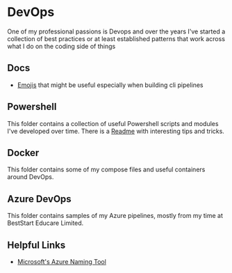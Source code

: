 # DevOps

One of my professional passions is Devops and over the years I've started a collection of best practices or at least established patterns that work across what I do on the coding side of things

## Docs

- [Emojis](./docs/Emojis.md) that might be useful especially when building cli pipelines

## Powershell

This folder contains a collection of useful Powershell scripts and modules I've developed over time.
There is a [Readme](./Powershell/README.md) with interesting tips and tricks.

## Docker

This folder contains some of my compose files and useful containers around DevOps.

## Azure DevOps

This folder contains samples of my Azure pipelines, mostly from my time at BestStart Educare Limited.

## Helpful Links

- [Microsoft's Azure Naming Tool](https://github.com/mspnp/AzureNamingTool)